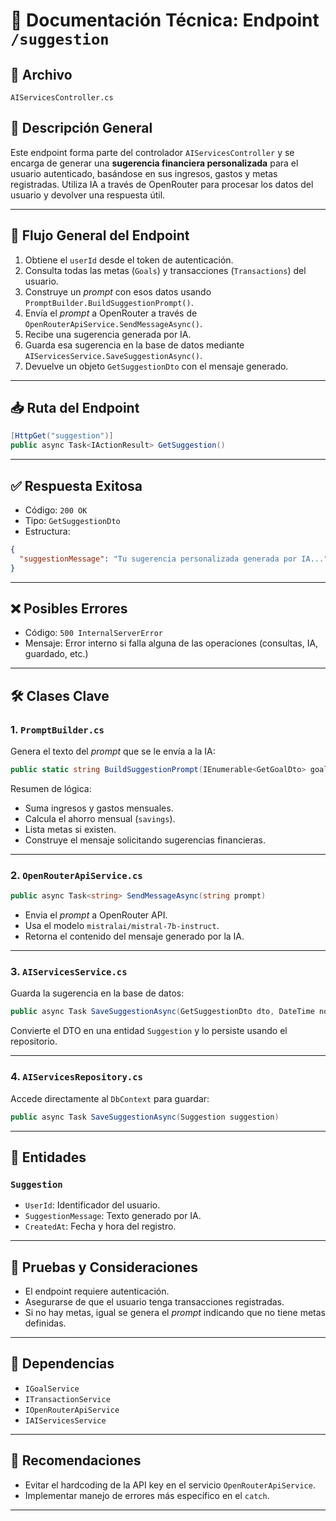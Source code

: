 # 📘 Documentación Técnica: Endpoint `/suggestion`

## 📂 Archivo
`AIServicesController.cs`

## 📌 Descripción General
Este endpoint forma parte del controlador `AIServicesController` y se encarga de generar una **sugerencia financiera personalizada** para el usuario autenticado, basándose en sus ingresos, gastos y metas registradas. Utiliza IA a través de OpenRouter para procesar los datos del usuario y devolver una respuesta útil.

---

## 🧠 Flujo General del Endpoint

1. Obtiene el `userId` desde el token de autenticación.
2. Consulta todas las metas (`Goals`) y transacciones (`Transactions`) del usuario.
3. Construye un *prompt* con esos datos usando `PromptBuilder.BuildSuggestionPrompt()`.
4. Envía el *prompt* a OpenRouter a través de `OpenRouterApiService.SendMessageAsync()`.
5. Recibe una sugerencia generada por IA.
6. Guarda esa sugerencia en la base de datos mediante `AIServicesService.SaveSuggestionAsync()`.
7. Devuelve un objeto `GetSuggestionDto` con el mensaje generado.

---

## 📥 Ruta del Endpoint

```csharp
[HttpGet("suggestion")]
public async Task<IActionResult> GetSuggestion()
```

---

## ✅ Respuesta Exitosa

- Código: `200 OK`
- Tipo: `GetSuggestionDto`
- Estructura:

```json
{
  "suggestionMessage": "Tu sugerencia personalizada generada por IA..."
}
```

---

## ❌ Posibles Errores

- Código: `500 InternalServerError`
- Mensaje: Error interno si falla alguna de las operaciones (consultas, IA, guardado, etc.)

---

## 🛠️ Clases Clave

### 1. `PromptBuilder.cs`

Genera el texto del *prompt* que se le envía a la IA:

```csharp
public static string BuildSuggestionPrompt(IEnumerable<GetGoalDto> goals, IEnumerable<GetTransactionDto> transactions)
```

Resumen de lógica:
- Suma ingresos y gastos mensuales.
- Calcula el ahorro mensual (`savings`).
- Lista metas si existen.
- Construye el mensaje solicitando sugerencias financieras.

---

### 2. `OpenRouterApiService.cs`

```csharp
public async Task<string> SendMessageAsync(string prompt)
```

- Envia el *prompt* a OpenRouter API.
- Usa el modelo `mistralai/mistral-7b-instruct`.
- Retorna el contenido del mensaje generado por la IA.

---

### 3. `AIServicesService.cs`

Guarda la sugerencia en la base de datos:

```csharp
public async Task SaveSuggestionAsync(GetSuggestionDto dto, DateTime now, int userId)
```

Convierte el DTO en una entidad `Suggestion` y lo persiste usando el repositorio.

---

### 4. `AIServicesRepository.cs`

Accede directamente al `DbContext` para guardar:

```csharp
public async Task SaveSuggestionAsync(Suggestion suggestion)
```

---

## 🧾 Entidades

### `Suggestion`

- `UserId`: Identificador del usuario.
- `SuggestionMessage`: Texto generado por IA.
- `CreatedAt`: Fecha y hora del registro.

---

## 🧪 Pruebas y Consideraciones

- El endpoint requiere autenticación.
- Asegurarse de que el usuario tenga transacciones registradas.
- Si no hay metas, igual se genera el *prompt* indicando que no tiene metas definidas.

---

## 🧩 Dependencias

- `IGoalService`
- `ITransactionService`
- `IOpenRouterApiService`
- `IAIServicesService`

---

## 🚀 Recomendaciones

- Evitar el hardcoding de la API key en el servicio `OpenRouterApiService`.
- Implementar manejo de errores más específico en el `catch`.

---
